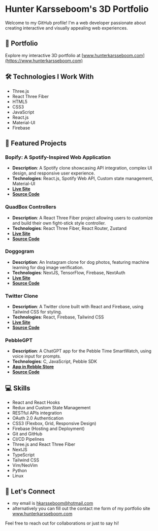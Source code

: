 # Hunter Karsseboom's 3D Portfolio

Welcome to my GitHub profile! I'm a web developer passionate about creating interactive and visually appealing web experiences.

## 🚀 Portfolio

Explore my interactive 3D portfolio at [www.hunterkarsseboom.com](https://www.hunterkarsseboom.com)

## 🛠 Technologies I Work With

- Three.js
- React Three Fiber
- HTML5
- CSS3
- JavaScript
- React.js
- Material-UI
- Firebase

## 🌟 Featured Projects

### Bopify: A Spotify-Inspired Web Application
- **Description**: A Spotify clone showcasing API integration, complex UI design, and responsive user experience.
- **Technologies**: React.js, Spotify Web API, Custom state management, Material-UI
- **[Live Site](https://bopified2.web.app/)**
- **[Source Code](https://github.com/huntboom/bopify)**

### QuadBox Controllers
- **Description**: A React Three Fiber project allowing users to customize and build their own fight-stick style controller.
- **Technologies**: React Three Fiber, React Router, Zustand
- **[Live Site](https://quadbox-controllers.vercel.app/)**
- **[Source Code](https://github.com/huntboom/quadbox-controllers)**

### Doggogram
- **Description**: An Instagram clone for dog photos, featuring machine learning for dog image verification.
- **Technologies**: NextJS, TensorFlow, Firebase, NextAuth
- **[Live Site](https://doggogram.vercel.app/)**
- **[Source Code](https://github.com/huntboom/doggogram)**

### Twitter Clone
- **Description**: A Twitter clone built with React and Firebase, using Tailwind CSS for styling.
- **Technologies**: React, Firebase, Tailwind CSS
- **[Live Site](https://twitter-clone-omega-lyart.vercel.app/)**
- **[Source Code](https://github.com/huntboom/twitter-clone)**

### PebbleGPT
- **Description**: A ChatGPT app for the Pebble Time SmartWatch, using voice input for prompts.
- **Technologies**: C, JavaScript, Pebble SDK
- **[App in Rebble Store](https://apps.rebble.io/en_US/application/64853961143b6504611fbc06)**
- **[Source Code](https://github.com/huntboom/PebbleGPT)**

## 💻 Skills

- React and React Hooks
- Redux and Custom State Management
- RESTful APIs integration
- OAuth 2.0 Authentication
- CSS3 (Flexbox, Grid, Responsive Design)
- Firebase (Hosting and Deployment)
- Git and GitHub
- CI/CD Pipelines
- Three.js and React Three Fiber
- NextJS
- TypeScript
- Tailwind CSS
- Vim/NeoVim
- Python
- Linux

## 🤝 Let's Connect

- my email is hkarsseboom@hotmail.com
- alternatively you can fill out the contact me form of my portfolio site www.hunterkarsseboom.com


Feel free to reach out for collaborations or just to say hi!
